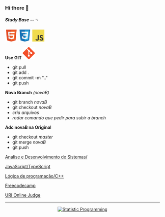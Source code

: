 ### Hi there 👋

##### Study Base -- ¬

<img src="https://raw.githubusercontent.com/devicons/devicon/9f4f5cdb393299a81125eb5127929ea7bfe42889/icons/html5/html5-original.svg" alt="html5" width="40" height="40"/> <img src="https://raw.githubusercontent.com/devicons/devicon/9f4f5cdb393299a81125eb5127929ea7bfe42889/icons/css3/css3-original.svg" alt="css3" width="40" height="40"/> <img src="https://raw.githubusercontent.com/devicons/devicon/9f4f5cdb393299a81125eb5127929ea7bfe42889/icons/javascript/javascript-original.svg" alt="javascript" width="40" height="40"/> 


**Use GIT** <img src="https://raw.githubusercontent.com/devicons/devicon/9f4f5cdb393299a81125eb5127929ea7bfe42889/icons/git/git-original.svg" alt="git" width="40" heidth="40"/>

- git pull
- git add .
- git commit -m ".."
- git push

**Nova Branch** *(novaB)*
- git branch *novaB*
- git checkout *novaB*
- *cria arquivos*
- *rodar comando que pedir para subir a branch*

**Adc novaB na Original**
- git checkout *master*
- git merge *novaB*
- git push


[Analise e Desenvolvimento de Sistemas/](https://www.cruzeirodosul.edu.br/)

[JavaScript/TypeScript](https://www.udemy.com/course/curso-de-javascript-moderno-do-basico-ao-avancado)

[Lógica de programação/C++](https://www.udemy.com/course/logica-de-programacao-para-todos)

[Freecodecamp](www.freecodecamp.org)

[URI Online Judge](www.urionlinejudge.com.br)

---


<p align="center">
  <a href="https://badges.pufler.dev">
      <img src="https://github-readme-stats.vercel.app/api/top-langs/?username=rafaelcastrobr&layout=compact" alt="Statistic Programming" />
   </a>
</p>
